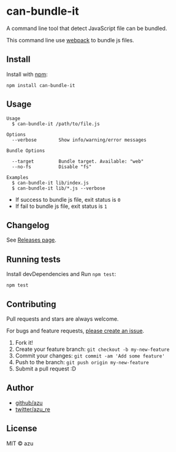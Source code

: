 # can-bundle-it

A command line tool that detect JavaScript file can be bundled.

This command line use [webpack](https://webpack.js.org/) to bundle js files.

## Install

Install with [npm](https://www.npmjs.com/):

    npm install can-bundle-it

## Usage

    Usage
      $ can-bundle-it /path/to/file.js
 
    Options
      --verbose        Show info/warning/error messages 
      
    Bundle Options
      
      --target         Bundle target. Available: "web"
      --no-fs          Disable "fs"
     
    Examples
      $ can-bundle-it lib/index.js
      $ can-bundle-it lib/*.js --verbose


- If success to bundle js file, exit status is `0`
- If fail to bundle js file, exit status is `1`


## Changelog

See [Releases page](https://github.com/azu/can-bundle-it/releases).

## Running tests

Install devDependencies and Run `npm test`:

    npm test

## Contributing

Pull requests and stars are always welcome.

For bugs and feature requests, [please create an issue](https://github.com/azu/can-bundle-it/issues).

1. Fork it!
2. Create your feature branch: `git checkout -b my-new-feature`
3. Commit your changes: `git commit -am 'Add some feature'`
4. Push to the branch: `git push origin my-new-feature`
5. Submit a pull request :D

## Author

- [github/azu](https://github.com/azu)
- [twitter/azu_re](https://twitter.com/azu_re)

## License

MIT © azu
